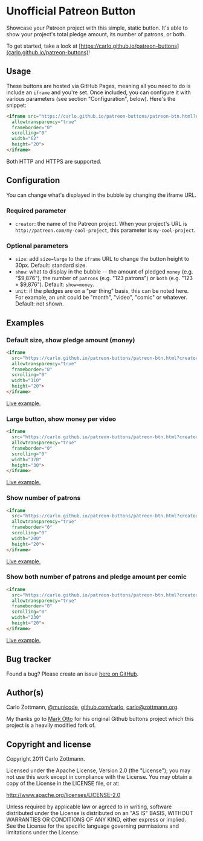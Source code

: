 # Unofficial Patreon Button

Showcase your Patreon project with this simple, static button.  It's able to
show your project's total pledge amount, its number of patrons, or both.

To get started, take a look at [https://carlo.github.io/patreon-buttons](carlo.github.io/patreon-buttons)!



## Usage

These buttons are hosted via GitHub Pages, meaning all you need to do is
include an `iframe` and you're set.  Once included, you can configure it with
various parameters (see section "Configuration", below).  Here's the snippet:

``` html
<iframe src="https://carlo.github.io/patreon-buttons/patreon-btn.html?creator=CREATOR"
  allowtransparency="true"
  frameborder="0"
  scrolling="0"
  width="62"
  height="20">
</iframe>
```

Both HTTP and HTTPS are supported.


## Configuration

You can change what's displayed in the bubble by changing the iframe URL.

### Required parameter

- `creator`: the name of the Patreon project.  When your project's URL is
  `http://patreon.com/my-cool-project`, this parameter is `my-cool-project`.


### Optional parameters

- `size`: add `size=large` to the `iframe` URL to change the button height to
  30px.  Default: standard size.
- `show`: what to display in the bubble -- the amount of pledged `money`
  (e.g. "$9,876"), the number of `patrons` (e.g. "123 patrons") or
  `both` (e.g. "123 » $9,876").  Default: `show=money`.
- `unit`: if the pledges are on a "per thing" basis, this can be noted here.
  For example, an unit could be "month", "video", "comic" or whatever.
  Default: not shown.



## Examples

### Default size, show pledge amount (money)

``` html
<iframe
  src="https://carlo.github.io/patreon-buttons/patreon-btn.html?creator=neuesausderzukunft"
  allowtransparency="true"
  frameborder="0"
  scrolling="0"
  width="110"
  height="20">
</iframe>
```
[Live example.](https://carlo.github.io/patreon-buttons/patreon-btn.html?creator=neuesausderzukunft)


### Large button, show money per video

``` html
<iframe
  src="https://carlo.github.io/patreon-buttons/patreon-btn.html?creator=neuesausderzukunft&amp;size=large&amp;unit=video"
  allowtransparency="true"
  frameborder="0"
  scrolling="0"
  width="170"
  height="30">
</iframe>
```

[Live example.](https://carlo.github.io/patreon-buttons/patreon-btn.html?creator=neuesausderzukunft&size=large&unit=video)


### Show number of patrons

``` html
<iframe
  src="https://carlo.github.io/patreon-buttons/patreon-btn.html?creator=neuesausderzukunft&amp;show=patrons"
  allowtransparency="true"
  frameborder="0"
  scrolling="0"
  width="200"
  height="20">
</iframe>
```

[Live example.](https://carlo.github.io/patreon-buttons/patreon-btn.html?creator=neuesausderzukunft&show=patrons)


### Show both number of patrons and pledge amount per comic

``` html
<iframe
  src="https://carlo.github.io/patreon-buttons/patreon-btn.html?creator=neuesausderzukunft&amp;show=both&amp;unit=comic"
  allowtransparency="true"
  frameborder="0"
  scrolling="0"
  width="230"
  height="20">
</iframe>
```

[Live example.](https://carlo.github.io/patreon-buttons/patreon-btn.html?creator=neuesausderzukunft&show=both&unit=comic)



## Bug tracker

Found a bug?  Please create an issue
[here on GitHub](https://github.com/carlo/patreon-buttons/issues).



## Author(s)

Carlo Zottmann, [@municode](https://twitter.com/municode),
[github.com/carlo](https://github.com/carlo), carlo@zottmann.org.

My thanks go to [Mark Otto](https://github.com/mdo) for his original Github
buttons project which this project is a heavily modified fork of.



## Copyright and license

Copyright 2011 Carlo Zottmann.

Licensed under the Apache License, Version 2.0 (the "License");
you may not use this work except in compliance with the License.
You may obtain a copy of the License in the LICENSE file, or at:

   http://www.apache.org/licenses/LICENSE-2.0

Unless required by applicable law or agreed to in writing, software
distributed under the License is distributed on an "AS IS" BASIS,
WITHOUT WARRANTIES OR CONDITIONS OF ANY KIND, either express or implied.
See the License for the specific language governing permissions and
limitations under the License.
